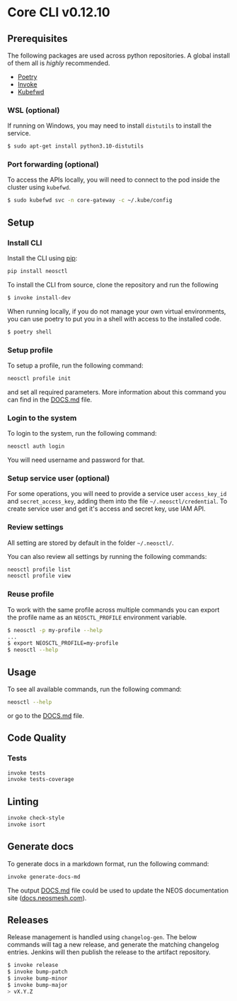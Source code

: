 # Core CLI v0.12.10

## Prerequisites

The following packages are used across python repositories. A global install of them all is _highly_ recommended.

- [Poetry](https://python-poetry.org/docs/#installation)
- [Invoke](https://www.pyinvoke.org/installing.html)
- [Kubefwd](https://kubefwd.com)

### WSL (optional)

If running on Windows, you may need to install `distutils` to install the service.

```bash
$ sudo apt-get install python3.10-distutils
```

### Port forwarding (optional)

To access the APIs locally, you will need to connect to the pod inside
the cluster using `kubefwd`.

```bash
$ sudo kubefwd svc -n core-gateway -c ~/.kube/config
```

## Setup

### Install CLI

Install the CLI using [pip](https://pypi.org/project/neosctl/):

```bash
pip install neosctl
```

To install the CLI from source, clone the repository and run the following

```bash
$ invoke install-dev
```

When running locally, if you do not manage your own virtual environments, you
can use poetry to put you in a shell with access to the installed code.

```bash
$ poetry shell
```

### Setup profile
To setup a profile, run the following command:

```bash
neosctl profile init
```
and set all required parameters. More information about this command you can find in the [DOCS.md](DOCS.md) file.

### Login to the system

To login to the system, run the following command:

```bash
neosctl auth login
```

You will need username and password for that.

### Setup service user (optional)

For some operations, you will need to provide a service user `access_key_id` and `secret_access_key`, adding them into the file `~/.neosctl/credential`. To create service user and get it's access and secret key, use IAM API.

### Review settings

All setting are stored by default in the folder `~/.neosctl/`.

You can also review all settings by running the following commands:

```bash
neosctl profile list
neosctl profile view
```

### Reuse profile

To work with the same profile across multiple commands you can export the
profile name as an `NEOSCTL_PROFILE` environment variable.

```bash
$ neosctl -p my-profile --help
...
$ export NEOSCTL_PROFILE=my-profile
$ neosctl --help
```

## Usage

To see all available commands, run the following command:

```bash
neosctl --help
```

or go to the [DOCS.md](DOCS.md) file.


## Code Quality

### Tests

```bash
invoke tests
invoke tests-coverage
```

## Linting

```bash
invoke check-style
invoke isort
```

## Generate docs

To generate docs in a markdown format, run the following command:

```bash
invoke generate-docs-md
```

The output [DOCS.md](./DOCS.md) file could be used to update the NEOS documentation site
([docs.neosmesh.com](https://docs.neosmesh.com)).

## Releases

Release management is handled using `changelog-gen`. The below commands will
tag a new release, and generate the matching changelog entries. Jenkins will
then publish the release to the artifact repository.

```bash
$ invoke release
$ invoke bump-patch
$ invoke bump-minor
$ invoke bump-major
> vX.Y.Z
```
